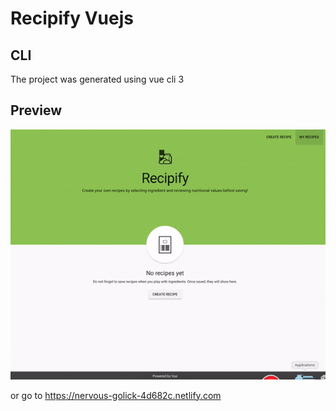 # Recipify Vuejs

## CLI
The project was generated using vue cli 3

## Preview

![Recipify preview](https://github.com/atrunelle/recipify/blob/master/vuejs/preview.gif)

or go to https://nervous-golick-4d682c.netlify.com

